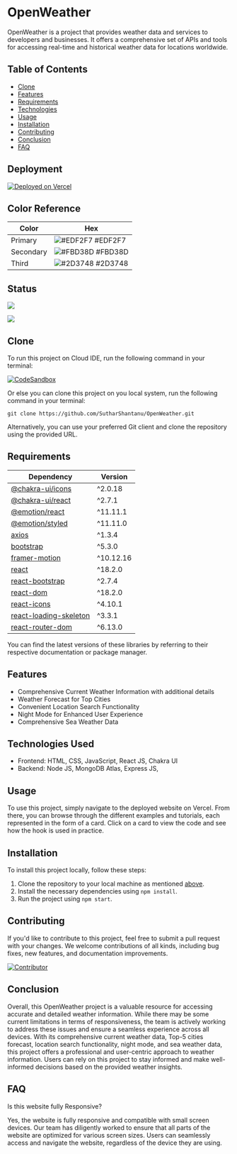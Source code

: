 # OpenWeather

OpenWeather is a project that provides weather data and services to developers and businesses. It offers a comprehensive set of APIs and tools for accessing real-time and historical weather data for locations worldwide.

## Table of Contents

- [Clone](#clone)
- [Features](#features)
- [Requirements](#requirements)
- [Technologies](#technologies)
- [Usage](#usage)
- [Installation](#installation)
- [Contributing](#contributing)
- [Conclusion](#conclusion)
- [FAQ](#faq)

## Deployment

[![Deployed on Vercel](https://img.shields.io/badge/Deployed%20on-Vercel-black?style=for-the-badge&logo=vercel)](https://openweathers.vercel.app)


## Color Reference

| Color     | Hex                                                              |
| --------- | ---------------------------------------------------------------- |
| Primary | ![#EDF2F7](https://via.placeholder.com/10/EDF2F7?text=+) #EDF2F7 |
| Secondary | ![#FBD38D](https://via.placeholder.com/10/FBD38D?text=+) #FBD38D |
| Third | ![#2D3748](https://via.placeholder.com/10/2D3748?text=+) #2D3748 |

## Status

[![](https://img.shields.io/github/last-commit/SutharShantanu/OpenWeather?logo=Aerowear&style=for-the-badge&color=blue)]()

[![](https://img.shields.io/github/languages/count/SutharShantanu/OpenWeather?style=for-the-badge)]() 

## Clone

To run this project on Cloud IDE, run the following command in your terminal:

[![CodeSandbox](https://img.shields.io/badge/CodeSandbox-Open%20in%20CodeSandbox-blue?logo=codesandbox&style=for-the-badge)](https://codesandbox.io/s/github/SutharShantanu/OpenWeather)

Or else you can clone this project on you local system, run the following command in your terminal:

```shell
git clone https://github.com/SutharShantanu/OpenWeather.git
```
Alternatively, you can use your preferred Git client and clone the repository using the provided URL.

## Requirements

| Dependency               | Version     |
|--------------------------|-------------|
| [@chakra-ui/icons](https://www.npmjs.com/package/@chakra-ui/icons)         | ^2.0.18     |
| [@chakra-ui/react](https://www.npmjs.com/package/@chakra-ui/react)         | ^2.7.1      |
| [@emotion/react](https://www.npmjs.com/package/@emotion/react)           | ^11.11.1    |
| [@emotion/styled](https://www.npmjs.com/package/@emotion/styled)          | ^11.11.0    |
| [axios](https://www.npmjs.com/package/axios)                    | ^1.3.4      |
| [bootstrap](https://www.npmjs.com/package/bootstrap)                | ^5.3.0      |
| [framer-motion](https://www.npmjs.com/package/framer-motion)            | ^10.12.16   |
| [react](https://www.npmjs.com/package/react)                    | ^18.2.0     |
| [react-bootstrap](https://www.npmjs.com/package/react-bootstrap)          | ^2.7.4      |
| [react-dom](https://www.npmjs.com/package/react-dom)                | ^18.2.0     |
| [react-icons](https://www.npmjs.com/package/react-icons)              | ^4.10.1     |
| [react-loading-skeleton](https://www.npmjs.com/package/react-loading-skeleton)   | ^3.3.1      |
| [react-router-dom](https://www.npmjs.com/package/react-router-dom)         | ^6.13.0     |

 You can find the latest versions of these libraries by referring to their respective documentation or package manager.

## Features

* Comprehensive Current Weather Information with additional details
* Weather Forecast for Top Cities
* Convenient Location Search Functionality
* Night Mode for Enhanced User Experience
* Comprehensive Sea Weather Data

## Technologies Used

- Frontend: HTML, CSS, JavaScript, React JS, Chakra UI
- Backend: Node JS, MongoDB Atlas, Express JS,

## Usage

To use this project, simply navigate to the deployed website on Vercel. From there, you can browse through the different examples and tutorials, each represented in the form of a card. Click on a card to view the code and see how the hook is used in practice.

## Installation

To install this project locally, follow these steps:

1. Clone the repository to your local machine as mentioned [above](#clone).
2. Install the necessary dependencies using `npm install`.
3. Run the project using `npm start`.

## Contributing

If you'd like to contribute to this project, feel free to submit a pull request with your changes. We welcome contributions of all kinds, including bug fixes, new features, and documentation improvements.

[![Contributor](https://img.shields.io/badge/Contributor-SutharShantanu-blue?style=for-the-badge&logo=github)](https://github.com/SutharShantanu)

## Conclusion

Overall, this OpenWeather project is a valuable resource for accessing accurate and detailed weather information. While there may be some current limitations in terms of responsiveness, the team is actively working to address these issues and ensure a seamless experience across all devices. With its comprehensive current weather data, Top-5 cities forecast, location search functionality, night mode, and sea weather data, this project offers a professional and user-centric approach to weather information. Users can rely on this project to stay informed and make well-informed decisions based on the provided weather insights.

<!--![OpenWeather](https://github.com/SutharShantanu/OpenWeather/assets/110021464/3e84e827-adc6-49f1-b0f8-8daab194094a)-->


## FAQ
Is this website fully Responsive?

Yes, the website is fully responsive and compatible with small screen devices. Our team has diligently worked to ensure that all parts of the website are optimized for various screen sizes. Users can seamlessly access and navigate the website, regardless of the device they are using.

